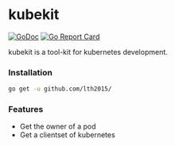 
kubekit
=======

[![GoDoc](https://godoc.org/github.com/lth2015/kubekit?status.svg)](https://godoc.org/github.com/lth2015/kubekit)
[![Go Report Card](https://goreportcard.com/badge/github.com/lth2015/kubeit)](https://goreportcard.com/badge/github.com/lth2015/kubekit)

kubekit is a tool-kit for kubernetes development.

### Installation

```bash
go get -u github.com/lth2015/
```

### Features

- Get the owner of a pod
- Get a clientset of kubernetes